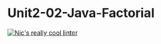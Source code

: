 # Unit2-02-Java-Factorial
[![Nic's really cool linter](https://github.com/ICS4U-Programming-NicolasR/Unit2-02-Java-Factorial/actions/workflows/main.yml/badge.svg)](https://github.com/ICS4U-Programming-NicolasR/Unit2-02-Java-Factorial/actions/workflows/main.yml)
